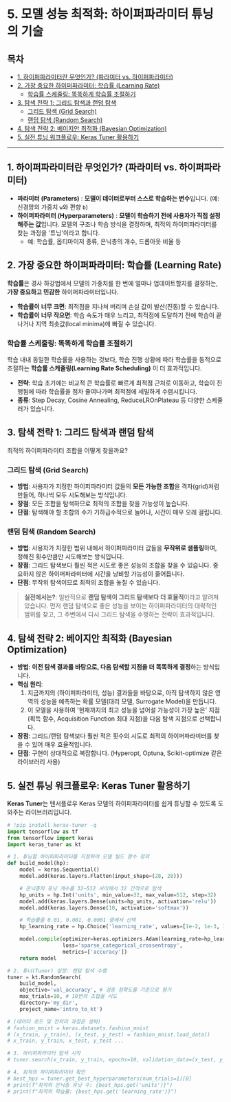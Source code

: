 # 5. 모델 성능 최적화: 하이퍼파라미터 튜닝의 기술

## 목차
- [1. 하이퍼파라미터란 무엇인가? (파라미터 vs. 하이퍼파라미터)](#1-하이퍼파라미터란-무엇인가-파라미터-vs-하이퍼파라미터)
- [2. 가장 중요한 하이퍼파라미터: 학습률 (Learning Rate)](#2-가장-중요한-하이퍼파라미터-학습률-learning-rate)
  - [학습률 스케줄링: 똑똑하게 학습률 조절하기](#학습률-스케줄링-똑똑하게-학습률-조절하기)
- [3. 탐색 전략 1: 그리드 탐색과 랜덤 탐색](#3-탐색-전략-1-그리드-탐색과-랜덤-탐색)
  - [그리드 탐색 (Grid Search)](#그리드-탐색-grid-search)
  - [랜덤 탐색 (Random Search)](#랜덤-탐색-random-search)
- [4. 탐색 전략 2: 베이지안 최적화 (Bayesian Optimization)](#4-탐색-전략-2-베이지안-최적화-bayesian-optimization)
- [5. 실전 튜닝 워크플로우: Keras Tuner 활용하기](#5-실전-튜닝-워크플로우-keras-tuner-활용하기)

---

## 1. 하이퍼파라미터란 무엇인가? (파라미터 vs. 하이퍼파라미터)

- **파라미터 (Parameters)** : **모델이 데이터로부터 스스로 학습하는 변수**입니다. (예: 신경망의 가중치 `w`와 편향 `b`)
- **하이퍼파라미터 (Hyperparameters)** : **모델이 학습하기 전에 사용자가 직접 설정해주는 값**입니다. 모델의 구조나 학습 방식을 결정하며, 최적의 하이퍼파라미터를 찾는 과정을 '튜닝'이라고 합니다.
    - 예: 학습률, 옵티마이저 종류, 은닉층의 개수, 드롭아웃 비율 등

## 2. 가장 중요한 하이퍼파라미터: 학습률 (Learning Rate)

**학습률**은 경사 하강법에서 모델의 가중치를 한 번에 얼마나 업데이트할지를 결정하는, **가장 중요하고 민감한** 하이퍼파라미터입니다.
- **학습률이 너무 크면**: 최적점을 지나쳐 버리며 손실 값이 발산(진동)할 수 있습니다.
- **학습률이 너무 작으면**: 학습 속도가 매우 느리고, 최적점에 도달하기 전에 학습이 끝나거나 지역 최솟값(local minima)에 빠질 수 있습니다.

### 학습률 스케줄링: 똑똑하게 학습률 조절하기

학습 내내 동일한 학습률을 사용하는 것보다, 학습 진행 상황에 따라 학습률을 동적으로 조절하는 **학습률 스케줄링(Learning Rate Scheduling)**  이 더 효과적입니다.
- **전략**: 학습 초기에는 비교적 큰 학습률로 빠르게 최적점 근처로 이동하고, 학습이 진행됨에 따라 학습률을 점차 줄여나가며 최적점에 세밀하게 수렴시킵니다.
- **종류**: Step Decay, Cosine Annealing, ReduceLROnPlateau 등 다양한 스케줄러가 있습니다.

## 3. 탐색 전략 1: 그리드 탐색과 랜덤 탐색

최적의 하이퍼파라미터 조합을 어떻게 찾을까요?

### 그리드 탐색 (Grid Search)

- **방법**: 사용자가 지정한 하이퍼파라미터 값들의 **모든 가능한 조합**을 격자(grid)처럼 만들어, 하나씩 모두 시도해보는 방식입니다.
- **장점**: 모든 조합을 탐색하므로 최적의 조합을 찾을 가능성이 높습니다.
- **단점**: 탐색해야 할 조합의 수가 기하급수적으로 늘어나, 시간이 매우 오래 걸립니다.

### 랜덤 탐색 (Random Search)

- **방법**: 사용자가 지정한 범위 내에서 하이퍼파라미터 값들을 **무작위로 샘플링**하여, 정해진 횟수만큼만 시도해보는 방식입니다.
- **장점**: 그리드 탐색보다 훨씬 적은 시도로 좋은 성능의 조합을 찾을 수 있습니다. 중요하지 않은 하이퍼파라미터에 시간을 낭비할 가능성이 줄어듭니다.
- **단점**: 무작위 탐색이므로 최적의 조합을 놓칠 수 있습니다.

> **실전에서는?**: 일반적으로 **랜덤 탐색이 그리드 탐색보다 더 효율적**이라고 알려져 있습니다. 먼저 랜덤 탐색으로 좋은 성능을 보이는 하이퍼파라미터의 대략적인 범위를 찾고, 그 주변에서 다시 그리드 탐색을 수행하는 전략이 효과적입니다.

## 4. 탐색 전략 2: 베이지안 최적화 (Bayesian Optimization)

- **방법**: **이전 탐색 결과를 바탕으로, 다음 탐색할 지점을 더 똑똑하게 결정**하는 방식입니다.
- **핵심 원리**:
    1.  지금까지의 (하이퍼파라미터, 성능) 결과들을 바탕으로, 아직 탐색하지 않은 영역의 성능을 예측하는 확률 모델(대리 모델, Surrogate Model)을 만듭니다.
    2.  이 모델을 사용하여 '현재까지의 최고 성능을 넘어설 가능성이 가장 높은' 지점(획득 함수, Acquisition Function 최대 지점)을 다음 탐색 지점으로 선택합니다.
- **장점**: 그리드/랜덤 탐색보다 훨씬 적은 횟수의 시도로 최적의 하이퍼파라미터를 찾을 수 있어 매우 효율적입니다.
- **단점**: 구현이 상대적으로 복잡합니다. (Hyperopt, Optuna, Scikit-optimize 같은 라이브러리 사용)

## 5. 실전 튜닝 워크플로우: Keras Tuner 활용하기

**Keras Tuner**는 텐서플로우 Keras 모델의 하이퍼파라미터를 쉽게 튜닝할 수 있도록 도와주는 라이브러리입니다.

```python
# !pip install keras-tuner -q
import tensorflow as tf
from tensorflow import keras
import keras_tuner as kt

# 1. 튜닝할 하이퍼파라미터를 지정하여 모델 빌드 함수 정의
def build_model(hp):
    model = keras.Sequential()
    model.add(keras.layers.Flatten(input_shape=(28, 28)))

    # 은닉층의 유닛 개수를 32~512 사이에서 32 간격으로 탐색
    hp_units = hp.Int('units', min_value=32, max_value=512, step=32)
    model.add(keras.layers.Dense(units=hp_units, activation='relu'))
    model.add(keras.layers.Dense(10, activation='softmax'))

    # 학습률을 0.01, 0.001, 0.0001 중에서 선택
    hp_learning_rate = hp.Choice('learning_rate', values=[1e-2, 1e-3, 1e-4])

    model.compile(optimizer=keras.optimizers.Adam(learning_rate=hp_learning_rate),
                  loss='sparse_categorical_crossentropy',
                  metrics=['accuracy'])
    return model

# 2. 튜너(Tuner) 설정: 랜덤 탐색 수행
tuner = kt.RandomSearch(
    build_model,
    objective='val_accuracy', # 검증 정확도를 기준으로 평가
    max_trials=10, # 10번의 조합을 시도
    directory='my_dir',
    project_name='intro_to_kt')

# (데이터 로드 및 전처리 과정은 생략)
# fashion_mnist = keras.datasets.fashion_mnist
# (x_train, y_train), (x_test, y_test) = fashion_mnist.load_data()
# x_train, y_train, x_test, y_test ...

# 3. 하이퍼파라미터 탐색 시작
# tuner.search(x_train, y_train, epochs=10, validation_data=(x_test, y_test))

# 4. 최적의 하이퍼파라미터 확인
# best_hps = tuner.get_best_hyperparameters(num_trials=1)[0]
# print(f"최적의 은닉층 유닛 수: {best_hps.get('units')}")
# print(f"최적의 학습률: {best_hps.get('learning_rate')}")
```
